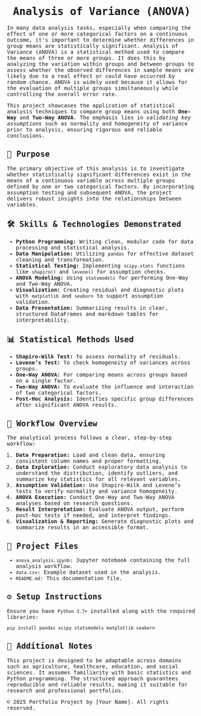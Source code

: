 <samp>
  <h1 align='center'>Analysis of Variance (ANOVA)</h1>


  <p>In many data analysis tasks, especially when comparing the effect of one or more categorical factors on a continuous outcome, it's important to determine whether differences in group means are statistically significant. Analysis of Variance (ANOVA) is a statistical method used to compare the means of three or more groups. It does this by analyzing the variation within groups and between groups to assess whether the observed differences in sample means are likely due to a real effect or could have occurred by random chance. ANOVA is widely used because it allows for the evaluation of multiple groups simultaneously while controlling the overall error rate.
  </p>

  
  <p>This project showcases the application of <span class="highlight">statistical analysis</span> techniques to compare group means using both <strong>One-Way</strong> and <strong>Two-Way ANOVA</strong>. The emphasis lies in <em>validating key assumptions</em> such as normality and homogeneity of variance prior to analysis, ensuring rigorous and reliable conclusions.</p>

  <h2>🎯 Purpose</h2>
  <p>The primary objective of this analysis is to investigate whether statistically significant differences exist in the means of a continuous variable across multiple groups defined by one or two categorical factors. By incorporating assumption testing and subsequent ANOVA, the project delivers robust insights into the relationships between variables.</p>

  <h2>🛠 Skills & Technologies Demonstrated</h2>
  <ul>
    <li><strong>Python Programming:</strong> Writing clean, modular code for data processing and statistical analysis.</li>
    <li><strong>Data Manipulation:</strong> Utilizing <code>pandas</code> for effective dataset cleaning and transformation.</li>
    <li><strong>Statistical Testing:</strong> Implementing <code>scipy.stats</code> functions like <code>shapiro()</code> and <code>levene()</code> for assumption checks.</li>
    <li><strong>ANOVA Modeling:</strong> Using <code>statsmodels</code> for performing One-Way and Two-Way ANOVA.</li>
    <li><strong>Visualization:</strong> Creating residual and diagnostic plots with <code>matplotlib</code> and <code>seaborn</code> to support assumption validation.</li>
    <li><strong>Data Presentation:</strong> Summarizing results in clear, structured DataFrames and markdown tables for interpretability.</li>
  </ul>

  <h2>📊 Statistical Methods Used</h2>
  <ul>
    <li><strong>Shapiro-Wilk Test:</strong> To assess normality of residuals.</li>
    <li><strong>Levene’s Test:</strong> To check homogeneity of variances across groups.</li>
    <li><strong>One-Way ANOVA:</strong> For comparing means across groups based on a single factor.</li>
    <li><strong>Two-Way ANOVA:</strong> To evaluate the influence and interaction of two categorical factors.</li>
    <li><strong>Post-Hoc Analysis:</strong> Identifies specific group differences after significant ANOVA results.</li>
  </ul>

  <h2>🔄 Workflow Overview</h2>
<p>The analytical process follows a clear, step-by-step workflow:</p>
<ol>
  <li><strong>Data Preparation:</strong> Load and clean data, ensuring consistent column names and proper formatting.</li>
  <li><strong>Data Exploration:</strong> Conduct exploratory data analysis to understand the distribution, identify outliers, and summarize key statistics for all relevant variables.</li>
  <li><strong>Assumption Validation:</strong> Use Shapiro-Wilk and Levene’s tests to verify normality and variance homogeneity.</li>
  <li><strong>ANOVA Execution:</strong> Conduct One-Way and Two-Way ANOVA analyses based on research questions.</li>
  <li><strong>Result Interpretation:</strong> Evaluate ANOVA output, perform post-hoc tests if needed, and interpret findings.</li>
  <li><strong>Visualization & Reporting:</strong> Generate diagnostic plots and summarize results in an accessible format.</li>
</ol>


  <h2>📁 Project Files</h2>
  <ul>
    <li><code>anova_analysis.ipynb</code>: Jupyter notebook containing the full analysis workflow.</li>
    <li><code>data.csv</code>: Example dataset used in the analysis.</li>
    <li><code>README.md</code>: This documentation file.</li>
  </ul>

  <h2>⚙️ Setup Instructions</h2>
  <p>Ensure you have <code>Python 3.7+</code> installed along with the required libraries:</p>
  <pre><code>pip install pandas scipy statsmodels matplotlib seaborn</code></pre>

  <h2>📌 Additional Notes</h2>
  <p>This project is designed to be adaptable across domains such as agriculture, healthcare, education, and social sciences. It assumes familiarity with basic statistics and Python programming. The structured approach guarantees reproducible and reliable results, making it suitable for research and professional portfolios.</p>

  <footer>
    &copy; 2025 Portfolio Project by [Your Name]. All rights reserved.
  </footer>

</samp>

